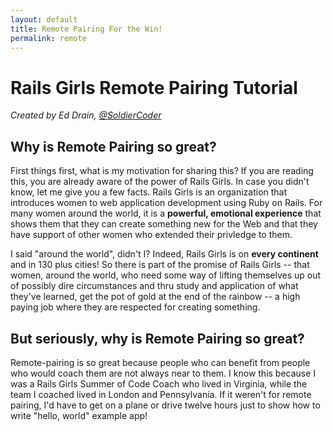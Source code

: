 ```yaml
---
layout: default
title: Remote Pairing For the Win!
permalink: remote
---
```


# Rails Girls Remote Pairing Tutorial

*Created by Ed Drain, [@SoldierCoder](https://twitter.com/soldiercoder)*

## Why is Remote Pairing so great?

First things first, what is my motivation for sharing this?  If you are reading this, you are already aware of the power of Rails Girls.  In case you didn't know, let me give you a few facts.  Rails Girls is an organization that introduces women to web application development using Ruby on Rails.  For many women around the world, it is a **powerful, emotional experience** that shows them that they can create something new for the Web and that they have support of other women who extended their privledge to them.

I said "around the world", didn't I?  Indeed, Rails Girls is on **every continent** and in 130 plus cities!  So there is part of the promise of Rails Girls -- that women, around the world, who need some way of lifting themselves up out of possibly dire circumstances and thru study and application of what they've learned, get the pot of gold at the end of the rainbow -- a high paying job where they are respected for creating something.

## But seriously, why is Remote Pairing so great?

Remote-pairing is so great because people who can benefit from people who would coach them are not always near to them.  I know this because I was a Rails Girls Summer of Code Coach who lived in Virginia, while the team I coached lived in London and Pennsylvania.  If it weren't for remote pairing, I'd have to get on a plane or drive twelve hours just to show how to write "hello, world" example app!

